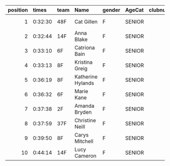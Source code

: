 |   position | times   | team   | Name              | gender   | AgeCat   |   clubnumber | Club name             | Website                                |   finishPosition |
|-----------:|:--------|:-------|:------------------|:---------|:---------|-------------:|:----------------------|:---------------------------------------|-----------------:|
|          1 | 0:32:30 | 48F    | Cat Gillen        | F        | SENIOR   |           48 | Springburn Harriers   | https://www.springburnharriers.co.uk/  |               40 |
|          2 | 0:32:44 | 14F    | Anna Blake        | F        | SENIOR   |           14 | Ayr Seaforth AC       | https://www.ayrseaforth.co.uk/         |               43 |
|          3 | 0:33:10 | 6F     | Catriona Bain     | F        | SENIOR   |            6 | Cambuslang Harriers   | https://cambuslangharriers.org/        |               51 |
|          4 | 0:33:13 | 8F     | Kristina Greig    | F        | SENIOR   |            8 | Bellahouston Harriers | http://www.bellahoustonharriers.co.uk/ |               52 |
|          5 | 0:36:19 | 8F     | Katherine Hylands | F        | SENIOR   |            8 | Bellahouston Harriers | http://www.bellahoustonharriers.co.uk/ |               86 |
|          6 | 0:36:32 | 6F     | Marie Kane        | F        | SENIOR   |            6 | Cambuslang Harriers   | https://cambuslangharriers.org/        |               89 |
|          7 | 0:37:38 | 2F     | Amanda Bryden     | F        | SENIOR   |            2 | Kilmarnock H&AC       | http://www.kilmarnockharriers.com/     |              105 |
|          8 | 0:37:59 | 37F    | Christine Neill   | F        | SENIOR   |           37 | Law & District AAC    | http://www.lawaac.co.uk/               |              110 |
|          9 | 0:39:50 | 8F     | Carys Mitchell    | F        | SENIOR   |            8 | Bellahouston Harriers | http://www.bellahoustonharriers.co.uk/ |              128 |
|         10 | 0:44:14 | 14F    | Lucy Cameron      | F        | SENIOR   |           14 | Ayr Seaforth AC       | https://www.ayrseaforth.co.uk/         |              147 |